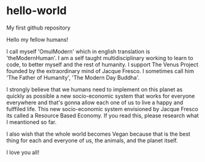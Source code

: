 # hello-world
My first github repository

Hello my fellow humans!

I call myself 'OmulModern' which in english translation is 'theModernHuman'.
I am a self taught multidisciplinary working to learn to code, to better myself and the rest of humanity.
I support The Venus Project founded by the extraordinary mind of Jacque Fresco. I sometimes call him 'The Father of Humanity', 'The Modern Day Buddha'.

I strongly believe that we humans need to implement on this planet as quickly as possible a new socio-economic system that works for everyone everywhere and that's gonna allow each one of us to live a happy and fulffiled life. This new socio-economic system envisioned by Jacque Fresco its called a Resource Based Economy. If you read this, please research what I meantioned so far.

I also wish that the whole world becomes Vegan because that is the best thing for each and everyone of us, the animals, and the planet itself.

I love you all!
